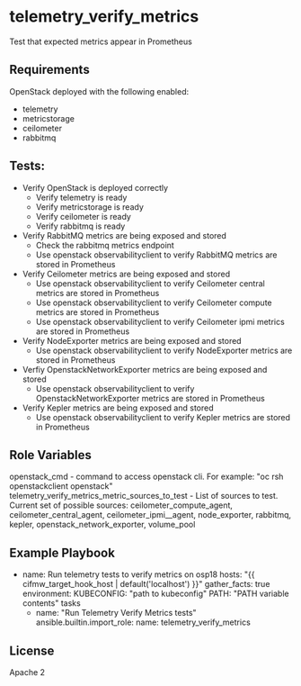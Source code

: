 telemetry_verify_metrics
=========

Test that expected metrics appear in Prometheus

Requirements
------------
OpenStack deployed with the following enabled:
- telemetry
- metricstorage
- ceilometer
- rabbitmq

Tests:
------
- Verify OpenStack is deployed correctly
    - Verify telemetry is ready
    - Verify metricstorage is ready
    - Verify ceilometer is ready
    - Verify rabbitmq is ready
- Verify RabbitMQ metrics are being exposed and stored
    - Check the rabbitmq metrics endpoint
    - Use openstack observabilityclient to verify RabbitMQ metrics are stored in Prometheus
- Verify Ceilometer metrics are being exposed and stored
    - Use openstack observabilityclient to verify Ceilometer central metrics are stored in Prometheus
    - Use openstack observabilityclient to verify Ceilometer compute metrics are stored in Prometheus
    - Use openstack observabilityclient to verify Ceilometer ipmi metrics are stored in Prometheus
- Verify NodeExporter metrics are being exposed and stored
    - Use openstack observabilityclient to verify NodeExporter metrics are stored in Prometheus
- Verfiy OpenstackNetworkExporter metrics are being exposed and stored
    - Use openstack observabilityclient to verify OpenstackNetworkExporter metrics are stored in Prometheus
- Verify Kepler metrics are being exposed and stored
    - Use openstack observabilityclient to verify Kepler metrics are stored in Prometheus

Role Variables
--------------
openstack\_cmd - command to access openstack cli. For example: "oc rsh openstackclient openstack"
telemetry\_verify\_metrics\_metric\_sources\_to\_test - List of sources to test. Current set of possible sources: ceilometer\_compute\_agent, ceilometer\_central\_agent, ceilometer\_ipmi_\_agent, node\_exporter, rabbitmq, kepler, openstack\_network\_exporter, volume\_pool

Example Playbook
----------------
- name: Run telemetry tests to verify metrics on osp18
  hosts:  "{{ cifmw\_target\_hook\_host | default('localhost')  }}"
  gather\_facts: true
  environment:
    KUBECONFIG: "path to kubeconfig"
    PATH: "PATH variable contents"
  tasks
    - name: "Run Telemetry Verify Metrics tests"
      ansible.builtin.import_role:
        name: telemetry_verify_metrics

License
-------

Apache 2
